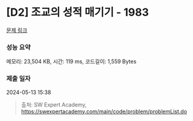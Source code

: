 # [D2] 조교의 성적 매기기 - 1983 

[문제 링크](https://swexpertacademy.com/main/code/problem/problemDetail.do?contestProbId=AV5PwGK6AcIDFAUq) 

### 성능 요약

메모리: 23,504 KB, 시간: 119 ms, 코드길이: 1,559 Bytes

### 제출 일자

2024-05-13 15:38



> 출처: SW Expert Academy, https://swexpertacademy.com/main/code/problem/problemList.do